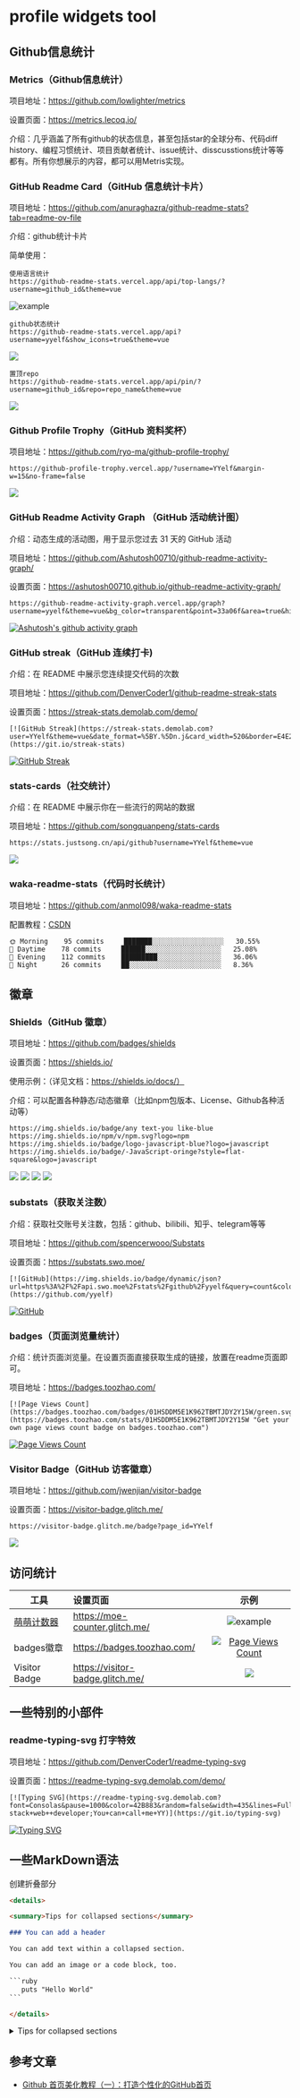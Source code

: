 # profile widgets tool

## Github信息统计

### Metrics（Github信息统计）

项目地址：https://github.com/lowlighter/metrics

设置页面：https://metrics.lecoq.io/

介绍：几乎涵盖了所有github的状态信息，甚至包括star的全球分布、代码diff history、编程习惯统计、项目贡献者统计、issue统计、disscusstions统计等等都有。所有你想展示的内容，都可以用Metris实现。

### GitHub Readme Card（GitHub 信息统计卡片）

项目地址：https://github.com/anuraghazra/github-readme-stats?tab=readme-ov-file

介绍：github统计卡片

简单使用：

```
使用语言统计
https://github-readme-stats.vercel.app/api/top-langs/?username=github_id&theme=vue
```

![example](https://github-readme-stats.vercel.app/api/top-langs/?username=YYelf&theme=vue)

```
github状态统计
https://github-readme-stats.vercel.app/api?username=yyelf&show_icons=true&theme=vue
```

![](https://github-readme-stats.vercel.app/api?username=yyelf&show_icons=true&theme=vue)

```
置顶repo
https://github-readme-stats.vercel.app/api/pin/?username=github_id&repo=repo_name&theme=vue
```

![](https://github-readme-stats.vercel.app/api/pin/?username=anuraghazra&repo=github-readme-stats&theme=vue)

### Github Profile Trophy（GitHub 资料奖杯）

项目地址：https://github.com/ryo-ma/github-profile-trophy/

```	
https://github-profile-trophy.vercel.app/?username=YYelf&margin-w=15&no-frame=false
```

![](https://github-profile-trophy.vercel.app/?username=YYelf&margin-w=15&no-frame=false)



### GitHub Readme Activity Graph （GitHub 活动统计图）

介绍：动态生成的活动图，用于显示您过去 31 天的 GitHub 活动

项目地址：https://github.com/Ashutosh00710/github-readme-activity-graph/

设置页面：https://ashutosh00710.github.io/github-readme-activity-graph/

```
https://github-readme-activity-graph.vercel.app/graph?username=yyelf&theme=vue&bg_color=transparent&point=33a06f&area=true&hide_border=true)
```



[![Ashutosh's github activity graph](https://github-readme-activity-graph.vercel.app/graph?username=yyelf&theme=vue&bg_color=transparent&point=33a06f&area=true&hide_border=true)](https://github.com/ashutosh00710/github-readme-activity-graph)

### GitHub streak（GitHub 连续打卡)

介绍：在 README 中展示您连续提交代码的次数

项目地址：https://github.com/DenverCoder1/github-readme-streak-stats

设置页面：https://streak-stats.demolab.com/demo/

```
[![GitHub Streak](https://streak-stats.demolab.com?user=YYelf&theme=vue&date_format=%5BY.%5Dn.j&card_width=520&border=E4E2E2&stroke=E4E2E2)](https://git.io/streak-stats)
```

[![GitHub Streak](https://streak-stats.demolab.com?user=YYelf&theme=vue&date_format=%5BY.%5Dn.j&card_width=520&border=E4E2E2&stroke=E4E2E2)](https://git.io/streak-stats)



### stats-cards（社交统计）

介绍：在 README 中展示你在一些流行的网站的数据

项目地址：https://github.com/songquanpeng/stats-cards

```
https://stats.justsong.cn/api/github?username=YYelf&theme=vue
```

![](https://stats.justsong.cn/api/github?username=YYelf&theme=vue)

### waka-readme-stats（代码时长统计）

项目地址：https://github.com/anmol098/waka-readme-stats

配置教程：[CSDN](https://blog.csdn.net/weixin_43233914/article/details/126087735)

```
🌞 Morning    95 commits     ███████░░░░░░░░░░░░░░░░░░   30.55% 
🌆 Daytime    78 commits     ██████░░░░░░░░░░░░░░░░░░░   25.08% 
🌃 Evening    112 commits    █████████░░░░░░░░░░░░░░░░   36.06% 
🌙 Night      26 commits     ██░░░░░░░░░░░░░░░░░░░░░░░   8.36%
```



## 徽章

### Shields（GitHub 徽章）

项目地址：https://github.com/badges/shields

设置页面：https://shields.io/

使用示例：（详见文档：https://shields.io/docs/）

介绍：可以配置各种静态/动态徽章（比如npm包版本、License、Github各种活动等）

```
https://img.shields.io/badge/any text-you like-blue
https://img.shields.io/npm/v/npm.svg?logo=npm
https://img.shields.io/badge/logo-javascript-blue?logo=javascript
https://img.shields.io/badge/-JavaScript-oringe?style=flat-square&logo=javascript
```

![](https://img.shields.io/badge/any%20text-you%20like-blue)
![](https://img.shields.io/npm/v/npm.svg?logo=npm)
![](https://img.shields.io/badge/logo-javascript-blue?logo=javascript)
![](https://img.shields.io/badge/-JavaScript-oringe?style=flat-square&logo=javascript)



### substats（获取关注数）

介绍：获取社交账号关注数，包括：github、bilibili、知乎、telegram等等

项目地址：https://github.com/spencerwooo/Substats

设置页面：https://substats.swo.moe/

```
[![GitHub](https://img.shields.io/badge/dynamic/json?url=https%3A%2F%2Fapi.swo.moe%2Fstats%2Fgithub%2Fyyelf&query=count&color=5a5f67&label=GitHub&labelColor=181717&logo=github&suffix=+follows&cacheSeconds=3600)](https://github.com/yyelf)
```

[![GitHub](https://img.shields.io/badge/dynamic/json?url=https%3A%2F%2Fapi.swo.moe%2Fstats%2Fgithub%2Fyyelf&query=count&color=5a5f67&label=GitHub&labelColor=181717&logo=github&suffix=+follows&cacheSeconds=3600)](https://github.com/yyelf)



### badges（页面浏览量统计）

介绍：统计页面浏览量。在设置页面直接获取生成的链接，放置在readme页面即可。

项目地址：https://badges.toozhao.com/

```
[![Page Views Count](https://badges.toozhao.com/badges/01HSDDM5E1K962TBMTJDY2Y15W/green.svg)](https://badges.toozhao.com/stats/01HSDDM5E1K962TBMTJDY2Y15W "Get your own page views count badge on badges.toozhao.com")
```

[![Page Views Count](https://badges.toozhao.com/badges/01HSDDM5E1K962TBMTJDY2Y15W/green.svg)](https://badges.toozhao.com/stats/01HSDDM5E1K962TBMTJDY2Y15W "Get your own page views count badge on badges.toozhao.com")



### Visitor Badge（GitHub 访客徽章）

项目地址：https://github.com/jwenjian/visitor-badge

设置页面：https://visitor-badge.glitch.me/

```
https://visitor-badge.glitch.me/badge?page_id=YYelf
```

![](https://visitor-badge.glitch.me/badge?page_id=YYelf)



## 访问统计

| 工具                                                    | 设置页面                         |                             示例                             |
| ------------------------------------------------------- | :------------------------------- | :----------------------------------------------------------: |
| [萌萌计数器](https://github.com/journey-ad/Moe-counter) | https://moe-counter.glitch.me/   |     ![example](https://moe-counter.glitch.me/get/@index)     |
| badges徽章                                              | https://badges.toozhao.com/      | [![Page Views Count](https://badges.toozhao.com/badges/01HSDDM5E1K962TBMTJDY2Y15W/green.svg)](https://badges.toozhao.com/stats/01HSDDM5E1K962TBMTJDY2Y15W "Get your own page views count badge on badges.toozhao.com") |
| Visitor Badge                                       | https://visitor-badge.glitch.me/ |   ![](https://visitor-badge.glitch.me/badge?page_id=YYelf)   |



## 一些特别的小部件

 ### readme-typing-svg 打字特效

项目地址：https://github.com/DenverCoder1/readme-typing-svg

设置页面：https://readme-typing-svg.demolab.com/demo/

```
[![Typing SVG](https://readme-typing-svg.demolab.com?font=Consolas&pause=1000&color=42B883&random=false&width=435&lines=Full-stack+web++developer;You+can+call+me+YY)](https://git.io/typing-svg)
```

[![Typing SVG](https://readme-typing-svg.demolab.com?font=Consolas&pause=1000&color=42B883&random=false&width=435&lines=Full-stack+web++developer;You+can+call+me+YY)](https://git.io/typing-svg)



## 一些MarkDown语法

创建折叠部分

```md
<details>

<summary>Tips for collapsed sections</summary>

### You can add a header

You can add text within a collapsed section. 

You can add an image or a code block, too.

​```ruby
   puts "Hello World"
​```

</details>
```

<details>

<summary>Tips for collapsed sections</summary>

### You can add a header

You can add text within a collapsed section. 

You can add an image or a code block, too.

```ruby
   puts "Hello World"
```

</details>



## 参考文章

- [Github 首页美化教程（一）：打造个性化的GitHub首页](https://zhuanlan.zhihu.com/p/454597068)